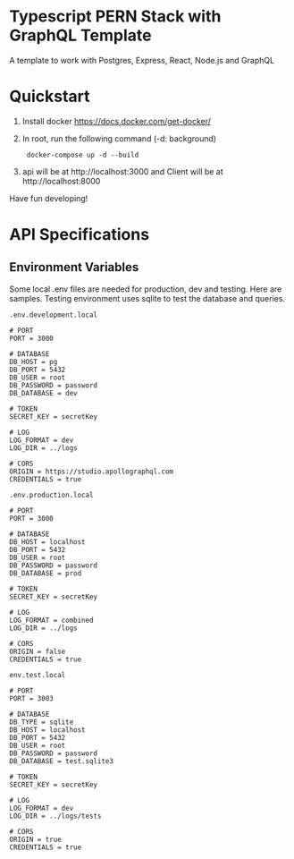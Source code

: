 # Typescript PERN Stack with GraphQL Template

A template to work with Postgres, Express, React, Node.js and GraphQL

# Quickstart

1. Install docker https://docs.docker.com/get-docker/
1. In root, run the following command (-d: background)

        docker-compose up -d --build

1. api will be at http://localhost:3000 and Client will be at http://localhost:8000

Have fun developing!

# API Specifications

## Environment Variables

Some local .env files are needed for production, dev and testing. Here are samples. Testing environment uses sqlite to test the database and queries.

`.env.development.local`
```
# PORT
PORT = 3000

# DATABASE
DB_HOST = pg
DB_PORT = 5432
DB_USER = root
DB_PASSWORD = password
DB_DATABASE = dev

# TOKEN
SECRET_KEY = secretKey

# LOG
LOG_FORMAT = dev
LOG_DIR = ../logs

# CORS
ORIGIN = https://studio.apollographql.com
CREDENTIALS = true
```

`.env.production.local`
```
# PORT
PORT = 3000

# DATABASE
DB_HOST = localhost
DB_PORT = 5432
DB_USER = root
DB_PASSWORD = password
DB_DATABASE = prod

# TOKEN
SECRET_KEY = secretKey

# LOG
LOG_FORMAT = combined
LOG_DIR = ../logs

# CORS
ORIGIN = false
CREDENTIALS = true
```

`env.test.local`
```
# PORT
PORT = 3003

# DATABASE
DB_TYPE = sqlite
DB_HOST = localhost
DB_PORT = 5432
DB_USER = root
DB_PASSWORD = password
DB_DATABASE = test.sqlite3

# TOKEN
SECRET_KEY = secretKey

# LOG
LOG_FORMAT = dev
LOG_DIR = ../logs/tests

# CORS
ORIGIN = true
CREDENTIALS = true
```
